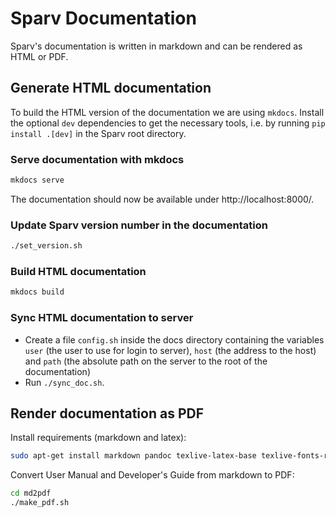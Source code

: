 # Sparv Documentation

Sparv's documentation is written in markdown and can be rendered as HTML or PDF.


## Generate HTML documentation

To build the HTML version of the documentation we are using `mkdocs`. Install the optional `dev` dependencies to get
the necessary tools, i.e. by running `pip install .[dev]` in the Sparv root directory. 

### Serve documentation with mkdocs

```sh
mkdocs serve
```

The documentation should now be available under http://localhost:8000/.

### Update Sparv version number in the documentation

```sh
./set_version.sh
```

### Build HTML documentation

```sh
mkdocs build
```

### Sync HTML documentation to server

- Create a file `config.sh` inside the docs directory containing the variables `user` (the user to use for login to
  server), `host` (the address to the host) and `path` (the absolute path on the server to the root of the
  documentation)
- Run `./sync_doc.sh`.

## Render documentation as PDF

Install requirements (markdown and latex):
```sh
sudo apt-get install markdown pandoc texlive-latex-base texlive-fonts-recommended texlive-fonts-extra texlive-latex-extra
```

Convert User Manual and Developer's Guide from markdown to PDF:
```sh
cd md2pdf
./make_pdf.sh
```

<!--
## MISC

### URLs that may have to be updated regularly
-->
